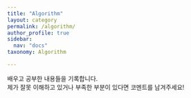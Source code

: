 ```yaml
---
title: "Algorithm"
layout: category
permalink: /algorithm/
author_profile: true
sidebar:
  nav: "docs"
taxonomy: Algorithm

---
```


배우고 공부한 내용들을 기록합니다.  
제가 잘못 이해하고 있거나 부족한 부분이 있다면 코멘트를 남겨주세요!
